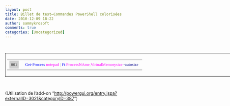 ```yaml
---
layout: post
title: Billet de test–Commandes PowerShell colorisées
date: 2010-12-09 18:22
author: sammykrosoft
comments: true
categories: [Uncategorized]
---
```

<p>&nbsp;<div style="border-bottom: black 1px solid; border-left: black 1px solid; padding-bottom: 5px; line-height: normal; list-style-type: disc; padding-left: 5px; width: 750px; padding-right: 5px; font-family: ; overflow: auto; border-top: black 1px solid; border-right: black 1px solid; padding-top: 5px">   <table border="0" cellspacing="0" cellpadding="5"><tbody>       <tr>         <td valign="top">           <div style="padding-bottom: 5px; padding-left: 5px; padding-right: 5px; font-family: ; background: #cecece; padding-top: 5px"><font face="Consolas"><font style="font-size: 10pt">001</font></font>               <br></div>         </td>          <td valign="top" nowrap>           <div style="padding-bottom: 5px; padding-left: 5px; padding-right: 5px; font-family: ; background: #fcfcfc; padding-top: 5px"><font face="Consolas"><span><font color="#0000ff"><font style="font-size: 10pt">Get-Process</font></font></span><font style="font-size: 10pt"><span>&nbsp;</span><span><font color="#ff00ff">notepad</font></span><span>&nbsp;</span><span><font color="#a9a9a9">|</font></span><span>&nbsp;</span><span><font color="#0000ff">Ft</font></span><span>&nbsp;</span><span><font color="#ff00ff">ProcessNAme</font></span><span><font color="#a9a9a9">,</font></span><span><font color="#ff00ff">VirtualMemorysize</font></span><span>&nbsp;</span><span><font color="#00008b">-autosize</font></span> </font></font></div>         </td>       </tr>     </tbody></table> </div><p>&nbsp;</p><p>(Utilisation de l&rsquo;add-on &ldquo;<a title="http://powergui.org/entry.jspa?externalID=3021&amp;categoryID=387" href="http://powergui.org/entry.jspa?externalID=3021&amp;categoryID=387">http://powergui.org/entry.jspa?externalID=3021&amp;categoryID=387</a>&rdquo;)</p></p>

